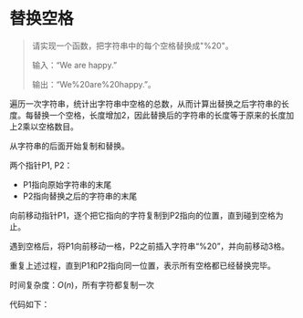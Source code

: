 # 替换空格

>  请实现一个函数，把字符串中的每个空格替换成"%20"。
>
>  输入：“We are happy.”
>
>  输出：“We%20are%20happy.”。 



遍历一次字符串，统计出字符串中空格的总数，从而计算出替换之后字符串的长度。每替换一个空格，长度增加2，因此替换后的字符串的长度等于原来的长度加上2乘以空格数目。

从字符串的后面开始复制和替换。

两个指针P1, P2：

* P1指向原始字符串的末尾
* P2指向替换之后的字符串的末尾

向前移动指针P1，逐个把它指向的字符复制到P2指向的位置，直到碰到空格为止。

遇到空格后，将P1向前移动一格，P2之前插入字符串“%20”，并向前移动3格。

重复上述过程，直到P1和P2指向同一位置，表示所有空格都已经替换完毕。

时间复杂度：$O(n)$，所有字符都复制一次



代码如下：

```java

```

